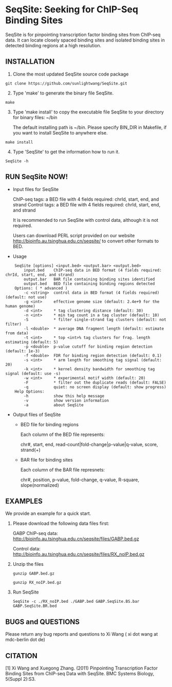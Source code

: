 # SeqSite: Seeking for ChIP-Seq Binding Sites

SeqSite is for pinpointing transcription factor binding sites 
from ChIP-seq data. It can locate closely spaced binding sites
and isolated binding sites in detected binding regions at a 
high resolution. 

##  INSTALLATION

1. Clone the most updated SeqSite source code package

  `git clone https://github.com/sunlightwang/SeqSite.git`

2. Type 'make' to generate the binary file SeqSite.

  `make`

3. Type 'make install' to copy the executable file SeqSite 
to your directory for binary files: ~/bin 

   The default installing path is ~/bin. 
   Please specify BIN_DIR in Makefile, if you want to install 
   SeqSite to anywhere else.

  `make install`

4. Type 'SeqSite' to get the information how to run it.

  `SeqSite -h`


## RUN SeqSite NOW!

* Input files for SeqSite

    ChIP-seq tags: a BED file with 4 fields required: chrId, start, end, and strand
    Control tags:  a BED file with 4 fields required: chrId, start, end, and strand

    It is recommended to run SeqSite with control data, although it is 
    not required.

    Users can download PERL script provided on our website 
    http://bioinfo.au.tsinghua.edu.cn/seqsite/
    to convert other formats to BED. 


* Usage
```
    SeqSite [options] <input.bed> <output.bar> <output.bed>
        input.bed    ChIP-seq data in BED format (4 fields required: chrId, start, end, and strand)
        output.bar   BAR file containing binding sites identified
        output.bed   BED file containing binding regions detected
    Options: ( * advanced )
        -c <string>  control data in BED format (4 fields required) (default: not use)
        -g <int>     effective genome size (default: 2.4e+9 for the human genome)
        -d <int>     * tag clustering distance (default: 30)
        -n <int>     * min tag count in a tag cluster (default: 10)
        -S           * filter single-strand tag clusters (default: not filter)
        -l <double>  * average DNA fragment length (default: estimate from data)
        -t <int>     * top <int>% tag clusters for frag. length estimating (default: 5)
        -p <double>  p-value cutoff for binding region detection (default: 1e-3)
        -f <double>  FDR for binding region detection (default: 0.1)
        -s <int>     * arm length for smoothing tag signal (default: 20)
        -k <int>     * kernel density bandwidth for smoothing tag signal (default: use -s)
        -w <int>     * experimental motif width (default: 20)
        -F           * filter out the duplicate reads (default: FALSE)
        -q           quiet: no screen display (default: show progress)
    Help Options:
        -h           show this help message
        -v           show version information
        -a           about SeqSite
```

* Output files of SeqSite

  - BED file for binding regions

      Each column of the BED file represents:

      chr#, start, end, read-count|fold-change|p-value|q-value, score, strand(+)

  - BAR file for binding sites

      Each column of the BAR file represnets:

      chr#, position, p-value, fold-change, q-value, R-square, slope(normalized)


## EXAMPLES

We provide an example for a quick start.

1. Please download the following data files first:

    GABP ChIP-seq data: http://bioinfo.au.tsinghua.edu.cn/seqsite/files/GABP.bed.gz

    Control data:       http://bioinfo.au.tsinghua.edu.cn/seqsite/files/RX_noIP.bed.gz

2. Unzip the files
  
    `gunzip GABP.bed.gz`

    `gunzip RX_noIP.bed.gz`

3. Run SeqSite 

    `SeqSite -c ./RX_noIP.bed ./GABP.bed GABP.SeqSite.BS.bar GABP.SeqSite.BR.bed`


## BUGS and QUESTIONS

Please return any bug reports and questions to 
Xi Wang ( xi dot wang at mdc-berlin dot de)

## CITATION 

[1] Xi Wang and Xuegong Zhang. (2011) Pinpointing Transcription Factor Binding Sites from ChIP-seq Data with SeqSite. BMC Systems Biology, 5(Suppl 2):S3. 


